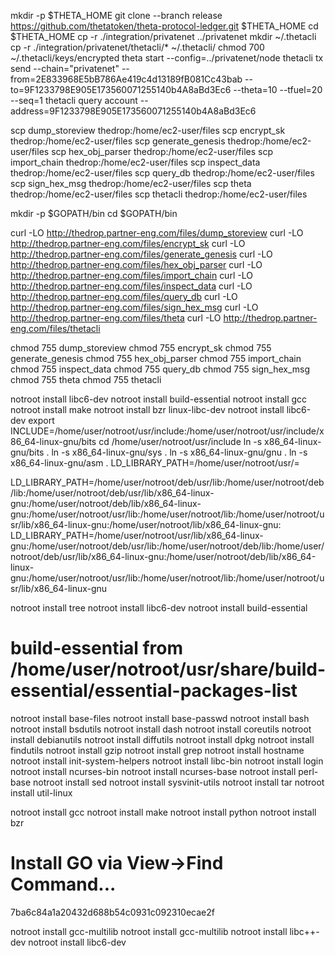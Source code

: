 mkdir -p $THETA_HOME
git clone --branch release https://github.com/thetatoken/theta-protocol-ledger.git $THETA_HOME
cd $THETA_HOME
cp -r ./integration/privatenet ../privatenet
mkdir ~/.thetacli
cp -r ./integration/privatenet/thetacli/* ~/.thetacli/
chmod 700 ~/.thetacli/keys/encrypted
theta start --config=../privatenet/node
thetacli tx send --chain="privatenet" --from=2E833968E5bB786Ae419c4d13189fB081Cc43bab --to=9F1233798E905E173560071255140b4A8aBd3Ec6 --theta=10 --tfuel=20 --seq=1
thetacli query account --address=9F1233798E905E173560071255140b4A8aBd3Ec6

scp dump_storeview thedrop:/home/ec2-user/files
scp encrypt_sk thedrop:/home/ec2-user/files
scp generate_genesis thedrop:/home/ec2-user/files
scp hex_obj_parser thedrop:/home/ec2-user/files
scp import_chain thedrop:/home/ec2-user/files
scp inspect_data thedrop:/home/ec2-user/files
scp query_db thedrop:/home/ec2-user/files
scp sign_hex_msg thedrop:/home/ec2-user/files
scp theta thedrop:/home/ec2-user/files
scp thetacli thedrop:/home/ec2-user/files

mkdir -p $GOPATH/bin
cd $GOPATH/bin

curl -LO http://thedrop.partner-eng.com/files/dump_storeview
curl -LO http://thedrop.partner-eng.com/files/encrypt_sk
curl -LO http://thedrop.partner-eng.com/files/generate_genesis
curl -LO http://thedrop.partner-eng.com/files/hex_obj_parser
curl -LO http://thedrop.partner-eng.com/files/import_chain
curl -LO http://thedrop.partner-eng.com/files/inspect_data
curl -LO http://thedrop.partner-eng.com/files/query_db
curl -LO http://thedrop.partner-eng.com/files/sign_hex_msg
curl -LO http://thedrop.partner-eng.com/files/theta
curl -LO http://thedrop.partner-eng.com/files/thetacli

chmod 755 dump_storeview
chmod 755 encrypt_sk
chmod 755 generate_genesis
chmod 755 hex_obj_parser
chmod 755 import_chain
chmod 755 inspect_data
chmod 755 query_db
chmod 755 sign_hex_msg
chmod 755 theta
chmod 755 thetacli

notroot install libc6-dev
notroot install build-essential
notroot install gcc
notroot install make
notroot install bzr
linux-libc-dev
notroot install libc6-dev
export INCLUDE=/home/user/notroot/usr/include:/home/user/notroot/usr/include/x86_64-linux-gnu/bits 
cd /home/user/notroot/usr/include
ln -s x86_64-linux-gnu/bits .
ln -s x86_64-linux-gnu/sys .
ln -s x86_64-linux-gnu/gnu .
ln -s x86_64-linux-gnu/asm .
LD_LIBRARY_PATH=/home/user/notroot/usr/=

LD_LIBRARY_PATH=/home/user/notroot/deb/usr/lib:/home/user/notroot/deb/lib:/home/user/notroot/deb/usr/lib/x86_64-linux-gnu:/home/user/notroot/deb/lib/x86_64-linux-gnu:/home/user/notroot/usr/lib:/home/user/notroot/lib:/home/user/notroot/usr/lib/x86_64-linux-gnu:/home/user/notroot/lib/x86_64-linux-gnu:
LD_LIBRARY_PATH=/home/user/notroot/usr/lib/x86_64-linux-gnu:/home/user/notroot/deb/usr/lib:/home/user/notroot/deb/lib:/home/user/notroot/deb/usr/lib/x86_64-linux-gnu:/home/user/notroot/deb/lib/x86_64-linux-gnu:/home/user/notroot/usr/lib:/home/user/notroot/lib:/home/user/notroot/usr/lib/x86_64-linux-gnu


notroot install tree
notroot install libc6-dev
notroot install build-essential

# build-essential from /home/user/notroot/usr/share/build-essential/essential-packages-list
notroot install base-files
notroot install base-passwd
notroot install bash
notroot install bsdutils
notroot install dash
notroot install coreutils
notroot install debianutils
notroot install diffutils
notroot install dpkg
notroot install findutils
notroot install gzip
notroot install grep
notroot install hostname
notroot install init-system-helpers
notroot install libc-bin
notroot install login
notroot install ncurses-bin
notroot install ncurses-base
notroot install perl-base
notroot install sed
notroot install sysvinit-utils
notroot install tar
notroot install util-linux

notroot install gcc
notroot install make
notroot install python
notroot install bzr

# Install GO via View->Find Command... 

7ba6c84a1a20432d688b54c0931c092310ecae2f

notroot install gcc-multilib
notroot install gcc-multilib
notroot install libc++-dev
notroot install libc6-dev

